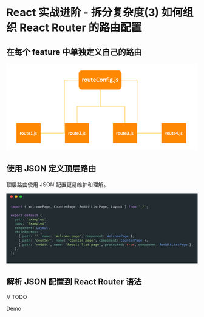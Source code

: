# React 实战进阶 - 拆分复杂度(3) 如何组织 React Router 的路由配置

## 在每个 feature 中单独定义自己的路由

![](./res/route-config.png)

## 使用 JSON 定义顶层路由

顶层路由使用 JSON 配置更易维护和理解。

![](./res/json-router.png)


## 解析 JSON 配置到 React Router 语法

// TODO



Demo
